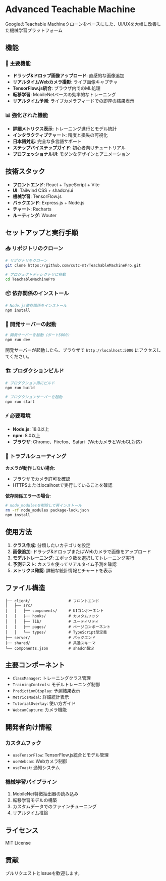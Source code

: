 # Advanced Teachable Machine

GoogleのTeachable Machineクローンをベースにした、UI/UXを大幅に改善した機械学習プラットフォーム

## 機能

### 🎯 主要機能
- **ドラッグ&ドロップ画像アップロード**: 直感的な画像追加
- **リアルタイムWebカメラ撮影**: ライブ画像キャプチャ
- **TensorFlow.js統合**: ブラウザ内でのML処理
- **転移学習**: MobileNetベースの効率的なトレーニング
- **リアルタイム予測**: ライブカメラフィードでの即座の結果表示

### 📊 強化された機能
- **詳細メトリクス表示**: トレーニング進行とモデル統計
- **インタラクティブチャート**: 精度と損失の可視化
- **日本語対応**: 完全な多言語サポート
- **ステップバイステップガイド**: 初心者向けチュートリアル
- **プロフェッショナルUI**: モダンなデザインとアニメーション

## 技術スタック

- **フロントエンド**: React + TypeScript + Vite
- **UI**: Tailwind CSS + shadcn/ui
- **機械学習**: TensorFlow.js
- **バックエンド**: Express.js + Node.js
- **チャート**: Recharts
- **ルーティング**: Wouter

## セットアップと実行手順

### 📥 リポジトリのクローン

```bash
# リポジトリをクローン
git clone https://github.com/cutc-mt/TeachableMachinePro.git

# プロジェクトディレクトリに移動
cd TeachableMachinePro
```

### 📦 依存関係のインストール

```bash
# Node.js依存関係をインストール
npm install
```

### 🚀 開発サーバーの起動

```bash
# 開発サーバーを起動（ポート5000）
npm run dev
```

開発サーバーが起動したら、ブラウザで `http://localhost:5000` にアクセスしてください。

### 🏗️ プロダクションビルド

```bash
# プロダクション用にビルド
npm run build

# プロダクションサーバーを起動
npm run start
```

### ⚡ 必要環境

- **Node.js**: 18.0以上
- **npm**: 8.0以上
- **ブラウザ**: Chrome、Firefox、Safari（WebカメラとWebGL対応）

### 🔧 トラブルシューティング

**カメラが動作しない場合:**
- ブラウザでカメラ許可を確認
- HTTPSまたはlocalhostで実行していることを確認

**依存関係エラーの場合:**
```bash
# node_modulesを削除して再インストール
rm -rf node_modules package-lock.json
npm install
```

## 使用方法

1. **クラス作成**: 分類したいカテゴリを設定
2. **画像追加**: ドラッグ&ドロップまたはWebカメラで画像をアップロード
3. **モデルトレーニング**: エポック数を選択してトレーニング実行
4. **予測テスト**: カメラを使ってリアルタイム予測を確認
5. **メトリクス確認**: 詳細な統計情報とチャートを表示

## ファイル構造

```
├── client/                 # フロントエンド
│   ├── src/
│   │   ├── components/     # UIコンポーネント
│   │   ├── hooks/          # カスタムフック
│   │   ├── lib/            # ユーティリティ
│   │   ├── pages/          # ページコンポーネント
│   │   └── types/          # TypeScript型定義
├── server/                 # バックエンド
├── shared/                 # 共通スキーマ
└── components.json         # shadcn設定
```

## 主要コンポーネント

- `ClassManager`: トレーニングクラス管理
- `TrainingControls`: モデルトレーニング制御
- `PredictionDisplay`: 予測結果表示
- `MetricsModal`: 詳細統計表示
- `TutorialOverlay`: 使い方ガイド
- `WebcamCapture`: カメラ機能

## 開発者向け情報

### カスタムフック
- `useTensorFlow`: TensorFlow.js統合とモデル管理
- `useWebcam`: Webカメラ制御
- `useToast`: 通知システム

### 機械学習パイプライン
1. MobileNet特徴抽出器の読み込み
2. 転移学習モデルの構築
3. カスタムデータでのファインチューニング
4. リアルタイム推論

## ライセンス

MIT License

## 貢献

プルリクエストとIssueを歓迎します。